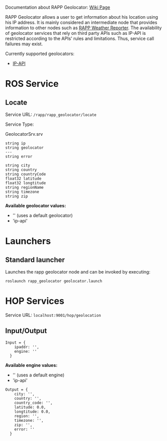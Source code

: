Documentation about RAPP Geolocator: [Wiki Page](https://github.com/rapp-project/rapp-platform/wiki/RAPP-Geolocator)

RAPP Geolocator allows a user to get information about his location using his
IP address.
It is mainly considered an intermediate node that provides information to other
nodes such as
[RAPP Weather Reporter](https://github.com/rapp-project/rapp-platform/wiki/RAPP-Weather-Reporter).
The availability of geolocator services that rely on third party APIs such as
IP-API is restricted according to the APIs' rules and limitations.
Thus, service call failures may exist.

Currently supported geolocators:
* [IP-API](http://ip-api.com/)

# ROS Service

## Locate

Service URL: `/rapp/rapp_geolocator/locate`

Service Type:

GeolocatorSrv.srv

```
string ip
string geolocator
---
string error

string city
string country
string countryCode
float32 latitude
float32 longtitude
string regionName
string timezone
string zip
```
**Available geolocator values:**
* '' (uses a default geolocator)
* 'ip-api'

# Launchers

## Standard launcher

Launches the rapp geolocator node and can be invoked by executing:

`roslaunch rapp_geolocator geolocator.launch`

# HOP Services

Service URL: `localhost:9001/hop/geolocation`

## Input/Output

```
Input = {
    ipaddr: '',
    engine: ''
  }
```
**Available engine values:**
* '' (uses a default engine)
* 'ip-api'

```
Output = {
    city: '',
    country: '',
    country_code: '',
    latitude: 0.0,
    longtitude: 0.0,
    region: '',
    timezone: '',
    zip: '',
    error: ''
  }
```
